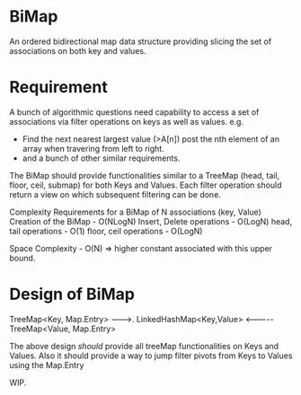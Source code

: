 # BiMap
An ordered bidirectional map data structure providing slicing the set of associations on both key and values. 

# Requirement 
A bunch of algorithmic questions need capability to access a set of associations via filter operations on keys as well as values. 
e.g. 
- Find the next nearest largest value (>A[n]) post the nth element of an array when travering from left to right.
- and a bunch of other similar requirements.

The BiMap should provide functionalities similar to a TreeMap (head, tail, floor, ceil, submap) for both Keys and Values. 
Each filter operation should return a view on which subsequent filtering can be done. 

Complexity Requirements for a BiMap of N associations (key, Value)
Creation of the BiMap - O(NLogN)
Insert, Delete operations - O(LogN)
head, tail operations - O(1)
floor, ceil operations - O(LogN)

Space Complexity - O(N) => higher constant associated with this upper bound. 

# Design of BiMap

TreeMap<Key, Map.Entry> --->. LinkedHashMap<Key,Value> <----- TreeMap<Value, Map.Entry>


The above design _should_ provide all treeMap functionalities on Keys and Values. Also it should provide a way to jump filter pivots from Keys to Values using the Map.Entry

WIP.
